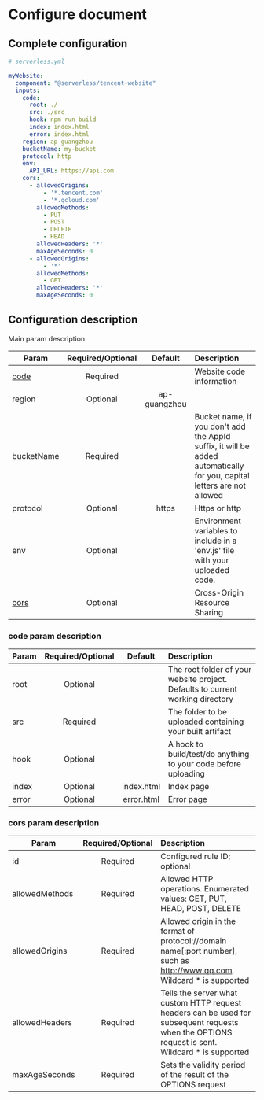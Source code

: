 # Configure document

## Complete configuration

```yml
# serverless.yml

myWebsite:
  component: "@serverless/tencent-website"
  inputs:
    code:
      root: ./
      src: ./src
      hook: npm run build 
      index: index.html
      error: index.html 
    region: ap-guangzhou 
    bucketName: my-bucket
    protocol: http
    env: 
      API_URL: https://api.com
    cors:
      - allowedOrigins:
          - '*.tencent.com'
          - '*.qcloud.com'
        allowedMethods:
          - PUT
          - POST
          - DELETE
          - HEAD
        allowedHeaders: '*'
        maxAgeSeconds: 0
      - allowedOrigins:
          - '*'
        allowedMethods:
          - GET
        allowedHeaders: '*'
        maxAgeSeconds: 0         
```

## Configuration description

Main param description

| Param        | Required/Optional    |  Default    |  Description |
| --------     | :-----:              | :----:      |  :----      |
| [code](#code-param-description)    | Required     | |  Website code information |
| region | Optional  | ap-guangzhou            |  |
| bucketName  | Required             |             | Bucket name, if you don't add the AppId suffix, it will be added automatically for you, capital letters are not allowed |
| protocol  | Optional             |     https        | Https or http |
| env | Optional             |             | Environment variables to include in a 'env.js' file with your uploaded code. |
| [cors](#cors-param-description)| Optional            |             | Cross-Origin Resource Sharing |


### code param description

| Param        | Required/Optional    |  Default    |  Description |
| --------     | :-----:              | :----:      |  :----      |
| root      | Optional             |          | The root folder of your website project.  Defaults to current working directory |
| src   | Required             |        | The folder to be uploaded containing your built artifact |
| hook  | Optional             |             | A hook to build/test/do anything to your code before uploading |
| index    | Optional             |   index.html          | Index page |
| error    | Optional             |     error.html        | Error page |



### cors param description

| Param        | Required/Optional    |  Description |
| --------     | :-----:              |   :----      |
| id      | Required             | Configured rule ID; optional	 |
| allowedMethods   | Required             |  Allowed HTTP operations. Enumerated values: GET, PUT, HEAD, POST, DELETE |
| allowedOrigins  | Required             |      Allowed origin in the format of protocol://domain name\[:port number], such as http://www.qq.com. Wildcard * is supported      |
| allowedHeaders    | Required            |     Tells the server what custom HTTP request headers can be used for subsequent requests when the OPTIONS request is sent. Wildcard * is supported      |
| maxAgeSeconds    | Required            |     Sets the validity period of the result of the OPTIONS request     |
